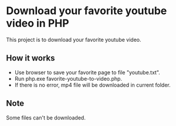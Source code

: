 Download your favorite youtube video in PHP
==================
This project is to download your favorite youtube video.


How it works
---------------
- Use browser to save your favorite page to file "youtube.txt".
- Run php.exe favorite-youtube-to-video.php.
- If there is no error, mp4 file will be downloaded in current folder.


Note
---------------
Some files can't be downloaded.
